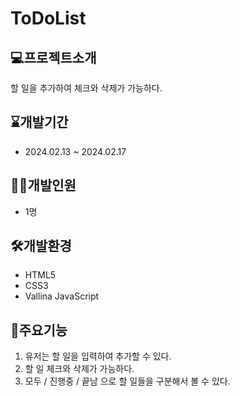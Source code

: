 # ToDoList

## 💻프로젝트소개

할 일을 추가하여 체크와 삭제가 가능하다.

## ⌛개발기간

+ 2024.02.13 ~ 2024.02.17

## 👩‍💻개발인원

+ 1명

## 🛠️개발환경

+ HTML5
+ CSS3
+ Vallina JavaScript
  
## 📌주요기능

1. 유저는 할 일을 입력하여 추가할 수 있다.
2. 할 일 체크와 삭제가 가능하다.
3. 모두 / 진행중 / 끝남 으로 할 일들을 구분해서 볼 수 있다.
